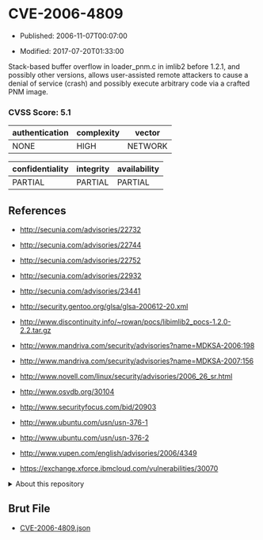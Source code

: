 # CVE-2006-4809

- Published: 2006-11-07T00:07:00

- Modified: 2017-07-20T01:33:00

Stack-based buffer overflow in loader_pnm.c in imlib2 before 1.2.1, and possibly other versions, allows user-assisted remote attackers to cause a denial of service (crash) and possibly execute arbitrary code via a crafted PNM image.

### CVSS Score: **5.1**

| authentication | complexity | vector |
| --- | --- | --- |
| NONE | HIGH | NETWORK |

| confidentiality | integrity | availability |
| --- | --- | --- |
| PARTIAL | PARTIAL | PARTIAL |

## References

* http://secunia.com/advisories/22732

* http://secunia.com/advisories/22744

* http://secunia.com/advisories/22752

* http://secunia.com/advisories/22932

* http://secunia.com/advisories/23441

* http://security.gentoo.org/glsa/glsa-200612-20.xml

* http://www.discontinuity.info/~rowan/pocs/libimlib2_pocs-1.2.0-2.2.tar.gz

* http://www.mandriva.com/security/advisories?name=MDKSA-2006:198

* http://www.mandriva.com/security/advisories?name=MDKSA-2007:156

* http://www.novell.com/linux/security/advisories/2006_26_sr.html

* http://www.osvdb.org/30104

* http://www.securityfocus.com/bid/20903

* http://www.ubuntu.com/usn/usn-376-1

* http://www.ubuntu.com/usn/usn-376-2

* http://www.vupen.com/english/advisories/2006/4349

* https://exchange.xforce.ibmcloud.com/vulnerabilities/30070

<details>
<summary>About this repository</summary> 

  This repository is part of the project [Live Hack CVE](https://github.com/Live-Hack-CVE). Main website can be found [www.live-hack.org](https://www.live-hack.org) 
  
  Made by [Sn0wAlice](https://github.com/Sn0wAlice) for the people that care about security and need to have a feed of the latest CVEs. Hope you enjoy it, don't forget to star the repo and follow me on [Twitter](https://twitter.com/Sn0wAlice) and [Github](https://github.com/Sn0wAlice). And that is my [personnal website](https://www.alice-snow.me/)

  - [Home Page](https://github.com/Live-Hack-CVE)
  - [Framework](https://github.com/Live-Hack-CVE/cve-framework)
  - [CVE database](https://github.com/Live-Hack-CVE/full_database)
  - [Changelog](https://github.com/Live-Hack-CVE/Changelog)
</details>

## Brut File

* [CVE-2006-4809.json](https://raw.githubusercontent.com/Live-Hack-CVE/full_database/main/cves/2006/CVE-2006-4809.json)

